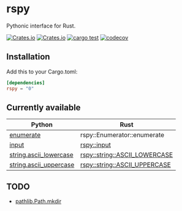 # rspy

Pythonic interface for Rust.

[![Crates.io](https://img.shields.io/crates/v/rspy)](https://crates.io/crates/rspy)
[![Crates.io](https://img.shields.io/crates/d/rspy)](https://crates.io/crates/rspy)
[![cargo test](https://github.com/seijinrosen/rspy/actions/workflows/cargo_test.yml/badge.svg)](https://github.com/seijinrosen/rspy/actions/workflows/cargo_test.yml)
[![codecov](https://codecov.io/gh/seijinrosen/rspy/branch/main/graph/badge.svg)](https://codecov.io/gh/seijinrosen/rspy)

## Installation

Add this to your Cargo.toml:

```toml
[dependencies]
rspy = "0"
```

## Currently available

| Python                                                  | Rust                                                         |
| ------------------------------------------------------- | ------------------------------------------------------------ |
| [enumerate][python.enumerate]                           | rspy::Enumerator::enumerate                                  |
| [input][python.input]                                   | [rspy::input][rspy.input]                                    |
| [string.ascii_lowercase][python.string.ascii_lowercase] | [rspy::string::ASCII_LOWERCASE][rspy.string.ascii_lowercase] |
| [string.ascii_uppercase][python.string.ascii_uppercase] | [rspy::string::ASCII_UPPERCASE][rspy.string.ascii_uppercase] |

## TODO

- [pathlib.Path.mkdir][python.pathlib.path.mkdir]

[python.enumerate]: https://docs.python.org/ja/3/library/functions.html#enumerate
[python.input]: https://docs.python.org/ja/3/library/functions.html#input
[python.pathlib.path.mkdir]: https://docs.python.org/ja/3/library/pathlib.html#pathlib.Path.mkdir
[python.string.ascii_lowercase]: https://docs.python.org/ja/3/library/string.html#string.ascii_lowercase
[python.string.ascii_uppercase]: https://docs.python.org/ja/3/library/string.html#string.ascii_uppercase
[rspy.input]: https://docs.rs/rspy/latest/rspy/fn.input.html
[rspy.string.ascii_lowercase]: https://docs.rs/rspy/latest/rspy/string/constant.ASCII_LOWERCASE.html
[rspy.string.ascii_uppercase]: https://docs.rs/rspy/latest/rspy/string/constant.ASCII_UPPERCASE.html
